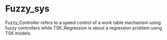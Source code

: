 # Fuzzy_sys

Fuzzy_Controller refers to a speed control of a work table mechanism using fuzzy controllers while TSK_Regression is about a regression problem using TSK models.
